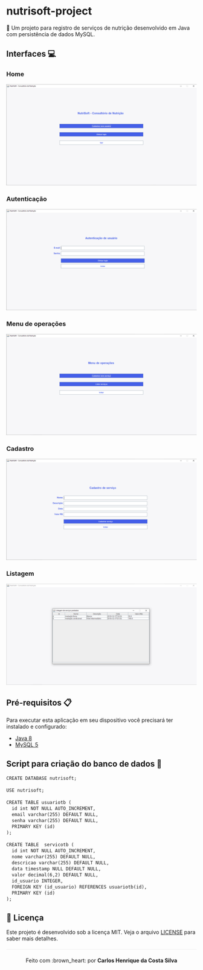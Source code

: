 # nutrisoft-project
:herb: Um projeto para registro de serviços de nutrição desenvolvido em Java com persistência de dados MySQL.

## Interfaces 💻

### Home
<p align="center">
    <img src="/img/home.png">
</p>

### Autenticação
<p align="center">
    <img src="/img/auth.png">
</p>

### Menu de operações
<p align="center">
    <img src="/img/menu.png">
</p>

### Cadastro
<p align="center">
    <img src="/img/register-service.png">
</p>

### Listagem
<p align="center">
    <img src="/img/service-list.png">
</p>

## Pré-requisitos 📋

Para executar esta aplicação em seu dispositivo você precisará ter instalado e configurado:
* <a href="https://www.mysql.com/" target="_blank">Java 8</a>
* <a href="https://www.oracle.com/java/technologies/javase-jdk8-downloads.html" target="_blank">MySQL 5</a>

## Script para criação do banco de dados 💾

```
CREATE DATABASE nutrisoft;

USE nutrisoft;

CREATE TABLE usuariotb (
  id int NOT NULL AUTO_INCREMENT,
  email varchar(255) DEFAULT NULL,
  senha varchar(255) DEFAULT NULL,
  PRIMARY KEY (id)
);

CREATE TABLE  servicotb (
  id int NOT NULL AUTO_INCREMENT,
  nome varchar(255) DEFAULT NULL,
  descricao varchar(255) DEFAULT NULL,
  data timestamp NULL DEFAULT NULL,
  valor decimal(6,2) DEFAULT NULL,
  id_usuario INTEGER,
  FOREIGN KEY (id_usuario) REFERENCES usuariotb(id),
  PRIMARY KEY (id)
);
```

## :page_facing_up: Licença 
Este projeto é desenvolvido sob a licença MIT. Veja o arquivo [LICENSE](LICENSE.md) para saber mais detalhes.

<p align="center" style="margin-top: 20px; border-top: 1px solid #eee; padding-top: 20px;">Feito com :brown_heart: por <strong> Carlos Henrique da Costa Silva </strong> </p>
